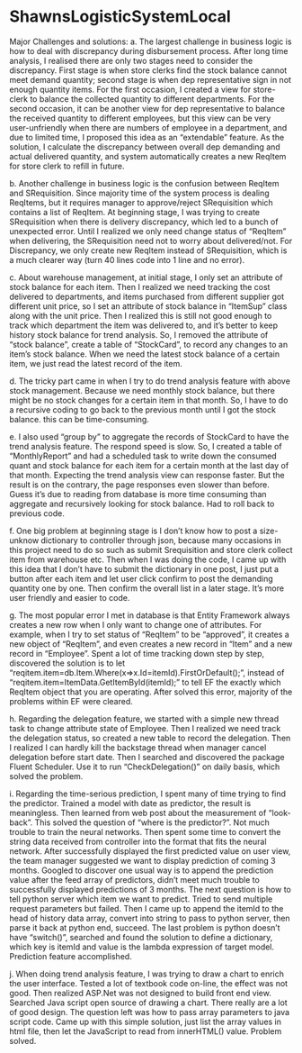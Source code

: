 # ShawnsLogisticSystemLocal

Major Challenges and solutions: 
a.	The largest challenge in business logic is how to deal with discrepancy during disbursement process. After long time analysis, I realised there are only two stages need to consider the discrepancy. First stage is when store clerks find the stock balance cannot meet demand quantity; second stage is when dep representative sign in not enough quantity items. For the first occasion, I created a view for store-clerk to balance the collected quantity to different departments. For the second occasion, it can be another view for dep representative to balance the received quantity to different employees, but this view can be very user-unfriendly when there are numbers of employee in a department, and due to limited time, I proposed this idea as an “extendable” feature. As the solution, I calculate the discrepancy between overall dep demanding and actual delivered quantity, and system automatically creates a new ReqItem for store clerk to refill in future.

b.	Another challenge in business logic is the confusion between ReqItem and SRequisition. Since majority time of the system process is dealing ReqItems, but it requires manager to approve/reject SRequisition which contains a list of ReqItem. At beginning stage, I was trying to create SRequisition when there is delivery discrepancy, which led to a bunch of unexpected error. Until I realized we only need change status of “ReqItem” when delivering, the SRequisition need not to worry about delivered/not. For Discrepancy, we only create new ReqItem instead of SRequisition, which is a much clearer way (turn 40 lines code into 1 line and no error).

c.	About warehouse management, at initial stage, I only set an attribute of stock balance for each item. Then I realized we need tracking the cost delivered to departments, and items purchased from different supplier got different unit price, so I set an attribute of stock balance in “ItemSup” class along with the unit price. Then I realized this is still not good enough to track which department the item was delivered to, and it’s better to keep history stock balance for trend analysis. So, I removed the attribute of “stock balance”, create a table of “StockCard”, to record any changes to an item’s stock balance. When we need the latest stock balance of a certain item, we just read the latest record of the item.

d.	The tricky part came in when I try to do trend analysis feature with above stock management. Because we need monthly stock balance, but there might be no stock changes for a certain item in that month. So, I have to do a recursive coding to go back to the previous month until I got the stock balance. this can be time-consuming.

e.	I also used “group by” to aggregate the records of StockCard to have the trend analysis feature. The respond speed is slow. So, I created a table of “MonthlyReport” and had a scheduled task to write down the consumed quant and stock balance for each item for a certain month at the last day of that month. Expecting the trend analysis view can response faster. But the result is on the contrary, the page responses even slower than before. Guess it’s due to reading from database is more time consuming than aggregate and recursively looking for stock balance. Had to roll back to previous code.


f.	One big problem at beginning stage is I don’t know how to post a size-unknow dictionary to controller through json, because many occasions in this project need to do so such as submit Srequisition and store clerk collect item from warehouse etc. Then when I was doing the code, I came up with this idea that I don’t have to submit the dictionary in one post, I just put a button after each item and let user click confirm to post the demanding quantity one by one. Then confirm the overall list in a later stage. It’s more user friendly and easier to code.

g.	The most popular error I met in database is that Entity Framework always creates a new row when I only want to change one of attributes. For example, when I try to set status of “ReqItem” to be “approved”, it creates a new object of “ReqItem”, and even creates a new record in “Item” and a new record in “Employee”. Spent a lot of time tracking down step by step, discovered the solution is to let “reqitem.item=db.Item.Where(x=>x.Id=itemId).FirstOrDefault();”, instead of “reqitem.item=ItemData.GetItemById(itemId);” to tell EF the exactly which ReqItem object that you are operating. After solved this error, majority of the problems within EF were cleared.

h.	Regarding the delegation feature, we started with a simple new thread task to change attribute state of Employee. Then I realized we need track the delegation status, so created a new table to record the delegation. Then I realized I can hardly kill the backstage thread when manager cancel delegation before start date. Then I searched and discovered the package Fluent Scheduler. Use it to run “CheckDelegation()” on daily basis, which solved the problem.

i.	Regarding the time-serious prediction, I spent many of time trying to find the predictor. Trained a model with date as predictor, the result is meaningless. Then learned from web post about the measurement of “look-back”. This solved the question of “where is the predictor?”.  Not much trouble to train the neural networks. Then spent some time to convert the string data received from controller into the format that fits the neural network. After successfully displayed the first predicted value on user view, the team manager suggested we want to display prediction of coming 3 months. Googled to discover one usual way is to append the prediction value after the feed array of predictors, didn’t meet much trouble to successfully displayed predictions of 3 months. The next question is how to tell python server which item we want to predict. Tried to send multiple request parameters but failed. Then I came up to append the itemId to the head of history data array, convert into string to pass to python server, then parse it back at python end, succeed. The last problem is python doesn’t have “switch()”, searched and found the solution to define a dictionary, which key is itemId and value is the lambda expression of target model. Prediction feature accomplished.

j.	When doing trend analysis feature, I was trying to draw a chart to enrich the user interface. Tested a lot of textbook code on-line, the effect was not good. Then realized ASP.Net was not designed to build front end view. Searched Java script open source of drawing a chart. There really are a lot of good design. The question left was how to pass array parameters to java script code. Came up with this simple solution, just list the array values in html file, then let the JavaScript to read from innerHTML() value. Problem solved.

